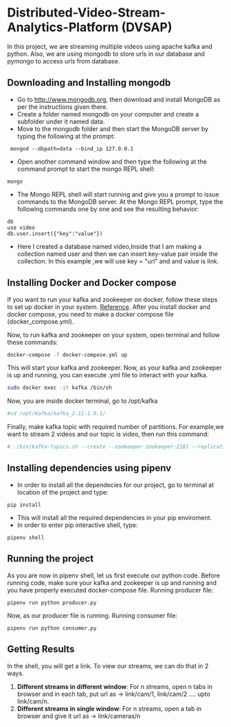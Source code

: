 # Distributed-Video-Stream-Analytics-Platform (DVSAP)
In this project, we are streaming multiple videos using apache kafka and python. Also, we are using mongodb to store urls in our database and pymongo to access urls from database.

## Downloading and Installing mongodb
* Go to http://www.mongodb.org, then download and install MongoDB as per the instructions given there.
* Create a folder named mongodb on your computer and create a subfolder under it named data.
* Move to the mongodb folder and then start the MongoDB server by typing the following at the prompt:
```
 mongod --dbpath=data --bind_ip 127.0.0.1
```
* Open another command window and then type the following at the command prompt to start the mongo REPL shell:
```
mongo
```
* The Mongo REPL shell will start running and give you a prompt to issue commands to the MongoDB server. At the Mongo REPL prompt, type the following commands one by one and see the resulting behavior:
```
db
use video
db.user.insert({"key":"value"})
```
* Here I created a database named video,Inside that I am making a collection named user and then we can insert key-value pair inside the collection. In this example ,we will use key = "url" and and value is link.

## Installing Docker and Docker compose
If you want to run your kafka and zookeeper on docker, follow these steps to set up docker in your system. [Reference](http://selftuts.com/kafaka-setup-using-docker-compose/). After you install docker and docker compose, you need to make a docker compose file (docker_compose.yml).

Now, to run kafka and zookeeper on your system, open terminal and follow these commands:

```bash
docker-compose -f docker-compose.yml up
```
This will start your kafka and zookeeper. Now, as your kafka and zookeeper is up and running, you can execute .yml file to interact with your kafka.
```bash
sudo docker exec -it kafka /bin/sh
```
Now, you are inside docker terminal, go to /opt/kafka
```bash
#cd /opt/Kafka/kafka_2.11-1.0.1/
```
Finally, make kafka topic with required number of partitions. For example,we want to stream 2 videos and our topic is video, then run this command:
```bash
# ./bin/kafka-topics.sh --create --zookeeper zookeeper:2181 --replication-factor 1 --partitions 2 --topic video
```
## Installing dependencies using pipenv
* In order to install all the dependecies for our project, go to terminal at location of the project and type:
```
pip install
```
* This will install all the required dependencies in your pip enviroment.
* In order to enter pip interactive shell, type:
```
pipenv shell
```

## Running the project
As you are now in pipenv shell, let us first execute our python code. Before running code, make sure your kafka and zookeeper is up and running and you have properly executed docker-compose file.
Running producer file:
```
pipenv run python producer.py
```
Now, as our producer file is running.
Running consumer file:
```
pipenv run python consumer.py
```

## Getting Results
In the shell, you will get a link.
To view our streams, we can do that in 2 ways.
1. **Different streams in different window**: For n streams, open n tabs in browser and in each tab, put url as -> link/cam/1, link/cam/2 .... upto link/cam/n.
2. **Different streams in single window**: For n streams, open a tab in browser and give it url as -> link/cameras/n
